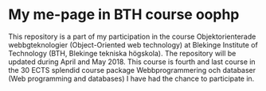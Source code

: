 My me-page in BTH course oophp
====================================

This repository is a part of my participation in the course Objektorienterade webbgteknologier (Object-Oriented web technology) at Blekinge Institute of Technology (BTH, Blekinge tekniska högskola). The repository will be updated during April and May 2018. This course is fourth and last course in the 30 ECTS splendid course package Webbprogrammering och databaser (Web programming and databases) I have had the chance to participate in. 
